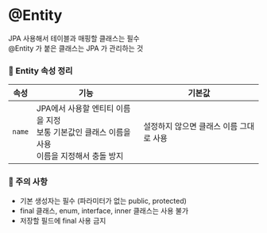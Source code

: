 # @Entity

JPA 사용해서 테이블과 매핑할 클래스는 필수 
<br>
@Entity 가 붙은 클래스는 JPA 가 관리하는 것

### 📌 Entity 속성 정리
|속성|기능|기본값|
|--|--|--|
|`name`|JPA에서 사용할 엔티티 이름을 지정 <br> 보통 기본값인 클래스 이름을 사용 <br> 이름을 지정해서 충돌 방지|설정하지 않으면 클래스 이름 그대로 사용|

### 📌 주의 사항
- 기본 생성자는 필수 (파라미터가 없는 public, protected)
- final 클래스, enum, interface, inner 클래스는 사용 불가
- 저장할 필드에 final 사용 금지
